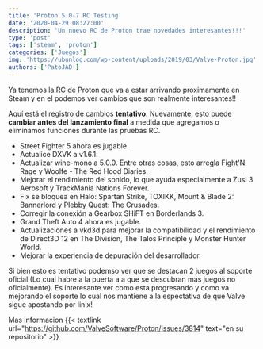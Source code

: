 ```yaml
---
title: 'Proton 5.0-7 RC Testing'
date: '2020-04-29 08:27:00'
description: 'Un nuevo RC de Proton trae novedades interesantes!!!'
type: 'post'
tags: ['steam', 'proton']
categories: ['Juegos']
img: 'https://ubunlog.com/wp-content/uploads/2019/03/Valve-Proton.jpg'
authors: ['PatoJAD']
---
```


Ya tenemos la RC de Proton que va a estar arrivando proximamente en Steam y en el podemos ver cambios que son realmente interesantes!!

Aquí está el registro de cambios **tentativo**. Nuevamente, esto puede **cambiar antes del lanzamiento final** a medida que agregamos o eliminamos funciones durante las pruebas RC.

-   Street Fighter 5 ahora es jugable.
-   Actualice DXVK a v1.6.1.
-   Actualizar wine-mono a 5.0.0. Entre otras cosas, esto arregla Fight'N Rage y Woolfe - The Red Hood Diaries.
-   Mejorar el rendimiento del sonido, lo que ayuda especialmente a Zusi 3 Aerosoft y TrackMania Nations Forever.
-   Fix se bloquea en Halo: Spartan Strike, TOXIKK, Mount & Blade 2: Bannerlord y Plebby Quest: The Crusades.
-   Corregir la conexión a Gearbox SHiFT en Borderlands 3.
-   Grand Theft Auto 4 ahora es jugable.
-   Actualizaciones a vkd3d para mejorar la compatibilidad y el rendimiento de Direct3D 12 en The Division, The Talos Principle y Monster Hunter World.
-   Mejorar la experiencia de depuración del desarrollador.

Si bien esto es tentativo podemso ver que se destacan 2 juegos al soporte oficial (Lo cual habre a la puerta a a que se descubran mas juegos no oficialmente). Es interesante ver como esta progresando y como va mejorando el soporte lo cual nos mantiene a la espectativa de que Valve sigue apostando por linix!

Mas informacion {{< textlink url="https://github.com/ValveSoftware/Proton/issues/3814" text="en su repositorio" >}}
